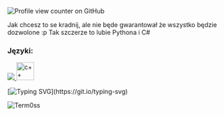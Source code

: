 ![Profile view counter on GitHub](https://komarev.com/ghpvc/?username=Term0ss&style=for-the-badge)

Jak chcesz to se kradnij, ale nie będe gwarantował że wszystko będzie dozwolone :p 
Tak szczerze to lubie Pythona i C#

<h3 align="left">Języki:</h3>  
<p align="left"> <a href="https://www.w3schools.com/cs/" target="_blank" rel="noreferrer"> 
            <img src="https://cdn.jsdelivr.net/gh/devicons/devicon@latest/icons/csharp/csharp-plain.svg" />
           </a> <a href="https://www.w3schools.com/css/" target="_blank" rel="noreferrer">
            <img src="https://cdn.jsdelivr.net/gh/devicons/devicon@latest/icons/cplusplus/cplusplus-plain.svg" alt="c++" width=40 height=40/> </a> 
          


[![Typing SVG](https://readme-typing-svg.demolab.com/?lines=Touch+some+grass.;You+stupid+monkey.;)](https://git.io/typing-svg)

<p><img align="center" src="https://github-readme-stats.vercel.app/api/top-langs?username=Term0ss&show_icons=true&locale=en&layout=compact" alt="Term0ss" /></p>  
